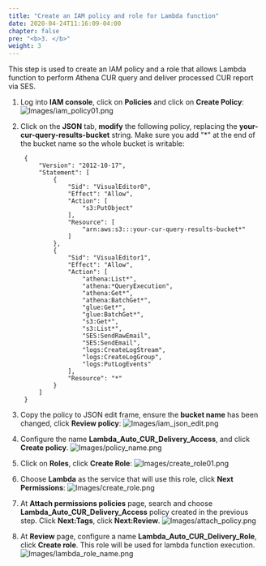 ```yaml
---
title: "Create an IAM policy and role for Lambda function"
date: 2020-04-24T11:16:09-04:00
chapter: false
pre: "<b>3. </b>"
weight: 3
---
```


This step is used to create an IAM policy and a role that allows Lambda function to perform Athena CUR query and deliver processed CUR report via SES.

1.  Log into **IAM console**, click on **Policies** and click on **Create Policy**:
![Images/iam_policy01.png](/Cost/300_Automated_CUR_Query_and_Email_Delivery/Images/iam_policy01.png)

2. Click on the **JSON** tab, **modify** the following policy, replacing the **your-cur-query-results-bucket** string.  Make sure you add "*" at the end of the bucket name so the whole bucket is writable:


        {
            "Version": "2012-10-17",
            "Statement": [
                {
                    "Sid": "VisualEditor0",
                    "Effect": "Allow",
                    "Action": [
                        "s3:PutObject"
                    ],
                    "Resource": [
                        "arn:aws:s3:::your-cur-query-results-bucket*"
                    ]
                },
                {
                    "Sid": "VisualEditor1",
                    "Effect": "Allow",
                    "Action": [
                        "athena:List*",
                        "athena:*QueryExecution",
                        "athena:Get*",
                        "athena:BatchGet*",
                        "glue:Get*",
                        "glue:BatchGet*",
                        "s3:Get*",
                        "s3:List*",
                        "SES:SendRawEmail",
                        "SES:SendEmail",
                        "logs:CreateLogStream",
                        "logs:CreateLogGroup",
                        "logs:PutLogEvents"
                    ],
                    "Resource": "*"
                }
            ]
        }


3. Copy the policy to JSON edit frame, ensure the **bucket name** has been changed, click **Review policy**:
![Images/iam_json_edit.png](/Cost/300_Automated_CUR_Query_and_Email_Delivery/Images/iam_json_edit.png)

4. Configure the name **Lambda_Auto_CUR_Delivery_Access**, and click **Create policy**.
![Images/policy_name.png](/Cost/300_Automated_CUR_Query_and_Email_Delivery/Images/policy_name.png)

5. Click on **Roles**, click **Create Role**:
![Images/create_role01.png](/Cost/300_Automated_CUR_Query_and_Email_Delivery/Images/create_role01.png)

6. Choose **Lambda** as the service that will use this role, click **Next Permissions**:
![Images/create_role.png](/Cost/300_Automated_CUR_Query_and_Email_Delivery/Images/create_role.png)

7. At **Attach permissions policies** page, search and choose **Lambda_Auto_CUR_Delivery_Access** policy created in the previous step. Click **Next:Tags**, click **Next:Review**.
![Images/attach_policy.png](/Cost/300_Automated_CUR_Query_and_Email_Delivery/Images/attach_policy.png)

8. At **Review** page, configure a name **Lambda_Auto_CUR_Delivery_Role**, click **Create role**. This role will be used for lambda function execution.
![Images/lambda_role_name.png](/Cost/300_Automated_CUR_Query_and_Email_Delivery/Images/lambda_role_name.png) 
